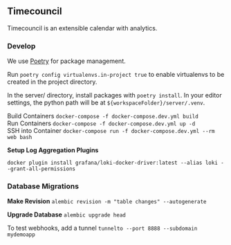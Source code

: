 ## Timecouncil

Timecouncil is an extensible calendar with analytics.

### Develop

We use [Poetry](https://python-poetry.org/) for package management.

Run `poetry config virtualenvs.in-project true` to enable virtualenvs to be created in the project directory.

In the server/ directory, install packages with `poetry install`. In your editor settings, the python path will be at `${workspaceFolder}/server/.venv`.

Build Containers `docker-compose -f docker-compose.dev.yml build`\
Run Containers `docker-compose -f docker-compose.dev.yml up -d`\
SSH into Container `docker-compose run -f docker-compose.dev.yml --rm web bash`

**Setup Log Aggregation Plugins**

```
docker plugin install grafana/loki-docker-driver:latest --alias loki --grant-all-permissions
```

### Database Migrations

**Make Revision**
`alembic revision -m "table changes" --autogenerate`

**Upgrade Database**
`alembic upgrade head`

To test webhooks, add a tunnel `tunnelto --port 8888 --subdomain mydemoapp`
